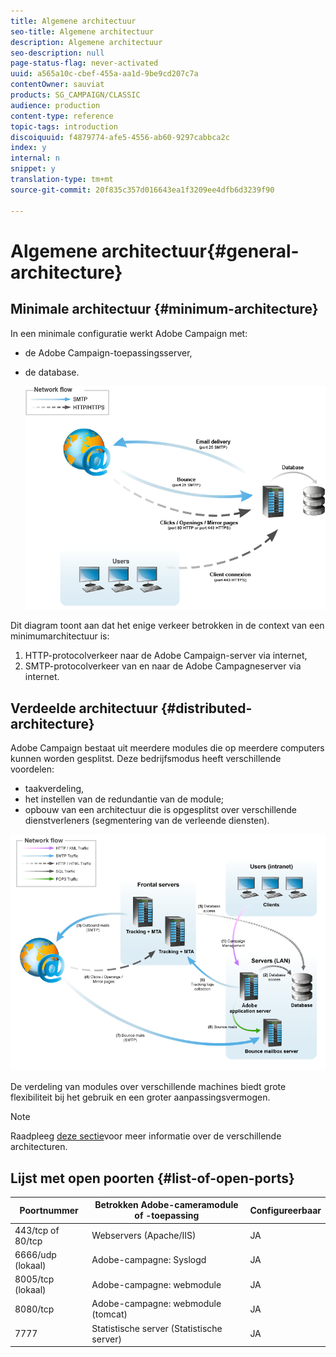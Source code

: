 ```yaml
---
title: Algemene architectuur
seo-title: Algemene architectuur
description: Algemene architectuur
seo-description: null
page-status-flag: never-activated
uuid: a565a10c-cbef-455a-aa1d-9be9cd207c7a
contentOwner: sauviat
products: SG_CAMPAIGN/CLASSIC
audience: production
content-type: reference
topic-tags: introduction
discoiquuid: f4879774-afe5-4556-ab60-9297cabbca2c
index: y
internal: n
snippet: y
translation-type: tm+mt
source-git-commit: 20f835c357d016643ea1f3209ee4dfb6d3239f90

---
```



# Algemene architectuur{#general-architecture}

## Minimale architectuur {#minimum-architecture}

In een minimale configuratie werkt Adobe Campaign met:

* de Adobe Campaign-toepassingsserver,
* de database.

   ![](assets/formation_exploitation.png)

Dit diagram toont aan dat het enige verkeer betrokken in de context van een minimumarchitectuur is:

1. HTTP-protocolverkeer naar de Adobe Campaign-server via internet,
1. SMTP-protocolverkeer van en naar de Adobe Campagneserver via internet.

## Verdeelde architectuur {#distributed-architecture}

Adobe Campaign bestaat uit meerdere modules die op meerdere computers kunnen worden gesplitst. Deze bedrijfsmodus heeft verschillende voordelen:

* taakverdeling,
* het instellen van de redundantie van de module;
* opbouw van een architectuur die is opgesplitst over verschillende dienstverleners (segmentering van de verleende diensten).

![](assets/architecturerepartie.png)

De verdeling van modules over verschillende machines biedt grote flexibiliteit bij het gebruik en een groter aanpassingsvermogen.

>[!NOTE]
>
>Raadpleeg [deze sectie](../../installation/using/general-architecture.md)voor meer informatie over de verschillende architecturen.

## Lijst met open poorten {#list-of-open-ports}

| Poortnummer | Betrokken Adobe-cameramodule of -toepassing | Configureerbaar |
|---|---|---|
| 443/tcp of 80/tcp | Webservers (Apache/IIS) | JA |
| 6666/udp (lokaal) | Adobe-campagne: Syslogd | JA |
| 8005/tcp (lokaal) | Adobe-campagne: webmodule | JA |
| 8080/tcp | Adobe-campagne: webmodule (tomcat) | JA |
| 7777 | Statistische server (Statistische server) | JA |

